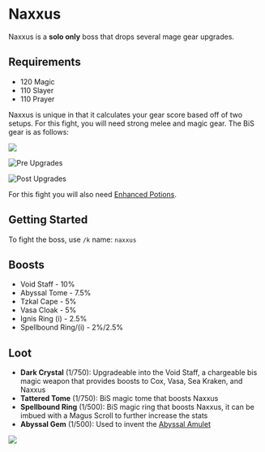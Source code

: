 # Naxxus

Naxxus is a **solo only** boss that drops several mage gear upgrades.

## Requirements

* 120 Magic
* 110 Slayer
* 110 Prayer

Naxxus is unique in that it calculates your gear score based off of two setups. For this fight, you will need strong melee and magic gear. The BiS gear is as follows:

![](../.gitbook/assets/image\_2022-08-09\_142315368.png)

![Pre Upgrades](../.gitbook/assets/image\_2022-08-09\_142403243.png)

![Post Upgrades](../.gitbook/assets/image\_2022-08-21\_014601089.png)

For this fight you will also need [Enhanced Potions](../skills/herblore.md#custom-content-and-boosts).&#x20;

## Getting Started

To fight the boss, use `/k` name: `naxxus`

## Boosts

* Void Staff - 10%
* Abyssal Tome - 7.5%
* Tzkal Cape - 5%
* Vasa Cloak - 5%
* Ignis Ring (i) - 2.5%
* Spellbound Ring/(i) - 2%/2.5%

## Loot

* **Dark Crystal** (1/750): Upgradeable into the Void Staff, a chargeable bis magic weapon that provides boosts to Cox, Vasa, Sea Kraken, and Naxxus
* **Tattered Tome** (1/750): BiS magic tome that boosts Naxxus
* **Spellbound Ring** (1/500): BiS magic ring that boosts Naxxus, it can be imbued with a Magus Scroll to further increase the stats
* **Abyssal Gem** (1/500): Used to invent the [Abyssal Amulet](../skills/invention.md#inventions)

![](../.gitbook/assets/image\_2022-08-21\_014210261.png)
